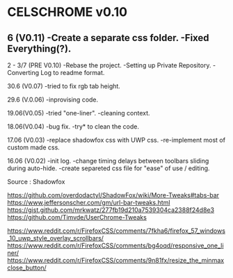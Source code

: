 
# CELSCHROME v0.10

6 (V0.11)
-Create a separate css folder.
-Fixed Everything(?).
-

2 - 3/7 (PRE V0.10)
-Rebase the project.
-Setting up Private Repository.
-Converting Log to readme format.

30.6 (V0.07)
-tried to fix rgb tab height.

29.6 (V.0.06)
-inprovising code.

19.06(V0.05)
-tried "one-liner".
-cleaning context.

18.06(V0.04)
-bug fix.
-try* to clean the code.

17.06 (V0.03)
-replace shadowfox css with UWP css.
-re-implement most of custom made css.

16.06 (V0.02)
-init log.
-change timing delays between toolbars sliding during auto-hide.
-create separeted css file for "ease" of use / editing.

Source :
Shadowfox

<https://github.com/overdodactyl/ShadowFox/wiki/More-Tweaks#tabs-bar>
<https://www.jeffersonscher.com/gm/url-bar-tweaks.html>
<https://gist.github.com/mrkwatz/277fb19d210a7539304ca2388f24d8e3>
<https://github.com/Timvde/UserChrome-Tweaks>

<https://www.reddit.com/r/FirefoxCSS/comments/7fkha6/firefox_57_windows_10_uwp_style_overlay_scrollbars/>
<https://www.reddit.com/r/FirefoxCSS/comments/bg4oqd/responsive_one_liner/>
<https://www.reddit.com/r/FirefoxCSS/comments/9n81fx/resize_the_minmaxclose_button/>
